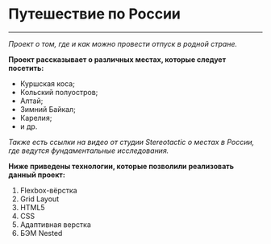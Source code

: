 # Путешествие по России
-------------------

*Проект о том, где и как можно провести отпуск в родной стране.*

**Проект рассказывает о различных местах, которые следует посетить:**
* Куршская коса;
* Кольский полуостров;
* Алтай;
* Зимний Байкал;
* Карелия;
* и др.

*Также есть ссылки на видео от студии Stereotactic о местах в России, где ведутся фундаментальные исследования.*

**Ниже приведены технологии, которые позволили реализовать данный проект:**
1. Flexbox-вёрстка
2. Grid Layout
3. HTML5
4. CSS
5. Адаптивная верстка
6. БЭМ Nested
